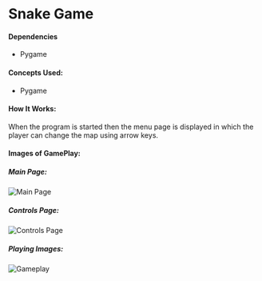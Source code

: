 # Snake Game

#### Dependencies
  - Pygame

#### Concepts Used:
  - Pygame

#### How It Works:

When the program is started then the menu page is displayed in which the player can change the map using arrow keys.

#### Images of GamePlay:
##### Main Page:
![Main Page](https://github.com/adityashai925/Snake_Game/blob/master/GamePlay/main-page.png?raw=true)
##### Controls Page:
![Controls Page](https://github.com/adityashai925/Snake_Game/blob/master/GamePlay/controls-page.png?raw=true)
##### Playing Images:
![Gameplay](https://github.com/adityashai925/Snake_Game/blob/master/GamePlay/maps-image-copy.png?raw=true)
